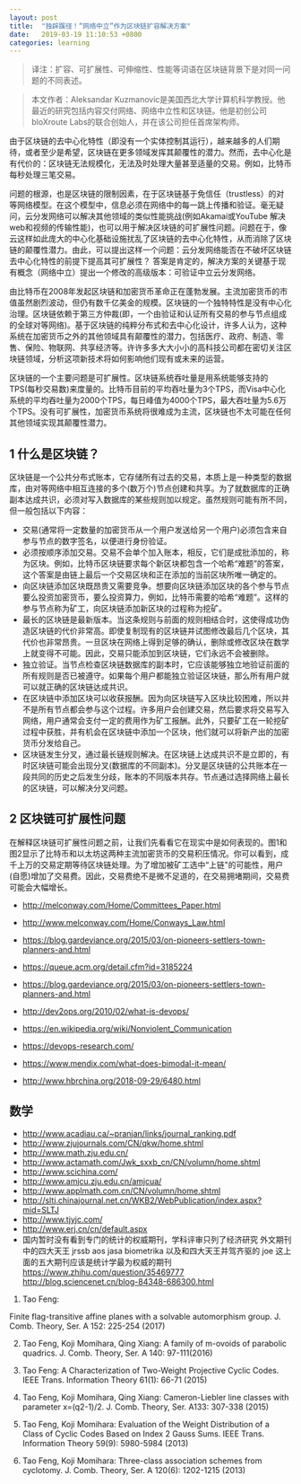```yaml
---
layout: post
title:  "独辟蹊径！“网络中立”作为区块链扩容解决方案"
date:   2019-03-19 11:10:53 +0800
categories: learning
---
```

> 译注：扩容、可扩展性、可伸缩性、性能等词语在区块链背景下是对同一问题的不同表述。
  
> 本文作者：Aleksandar Kuzmanovic是美国西北大学计算机科学教授。他最近的研究包括内容交付网络、网络中立性和区块链。他是初创公司bloXroute Labs的联合创始人，并在该公司担任首席架构师。

由于区块链的去中心化特性（即没有一个实体控制其运行），越来越多的人们期待，或者至少是希望，区块链在更多领域发挥其颠覆性的潜力。然而，去中心化是有代价的：区块链无法规模化，无法及时处理大量甚至适量的交易。例如，比特币每秒处理三笔交易。

问题的根源，也是区块链的限制因素，在于区块链基于免信任（trustless）的对等网络模型。在这个模型中，信息必须在网络中的每一跳上传播和验证。毫无疑问，云分发网络可以解决其他领域的类似性能挑战(例如Akamai或YouTube 解决web和视频的传输性能)，也可以用于解决区块链的可扩展性问题。问题在于，像云这样如此庞大的中心化基础设施扰乱了区块链的去中心化特性，从而消除了区块链的颠覆性潜力。由此，可以提出这样一个问题：云分发网络能否在不破坏区块链去中心化特性的前提下提高其可扩展性？ 答案是肯定的，解决方案的关键基于现有概念（网络中立）提出一个修改的高级版本：可验证中立云分发网络。

由比特币在2008年发起区块链和加密货币革命正在蓬勃发展。主流加密货币的市值虽然剧烈波动，但仍有数千亿美金的规模。区块链的一个独特特性是没有中心化治理。区块链依赖于第三方仲裁(即，一个由验证和认证所有交易的参与节点组成的全球对等网络)。基于区块链的纯粹分布式和去中心化设计，许多人认为，这种系统在加密货币之外的其他领域具有颠覆性的潜力，包括医疗、政府、制造、零售、保险、物联网、共享经济等。许许多多大大小小的高科技公司都在密切关注区块链领域，分析这项新技术将如何影响他们现有或未来的运营。

区块链的一个主要问题是可扩展性。区块链系统吞吐量是用系统能够支持的TPS(每秒交易数)来度量的。比特币目前的平均吞吐量为3个TPS，而Visa中心化系统的平均吞吐量为2000个TPS，每日峰值为4000个TPS，最大吞吐量为5.6万个TPS。没有可扩展性，加密货币系统将很难成为主流，区块链也不太可能在任何其他领域实现其颠覆性潜力。

## 1	什么是区块链？
区块链是一个公共分布式账本，它存储所有过去的交易，本质上是一种类型的数据库，由对等网络中相互连接的多个(数万个)节点创建和共享。为了就数据库的正确副本达成共识，必须对写入数据库的某些规则加以规定。虽然规则可能有所不同，但一般包括以下内容：

* 交易(通常将一定数量的加密货币从一个用户发送给另一个用户)必须包含来自参与节点的数字签名，以便进行身份验证。
* 必须按顺序添加交易。交易不会单个加入账本，相反，它们是成批添加的，称为区块。例如，比特币区块链要求每个新区块都包含一个哈希“难题”的答案，这个答案是由链上最后一个交易区块和正在添加的当前区块所唯一确定的。
* 向区块链添加区块既昂贵又需要竞争。想要向区块链添加区块的各个参与节点要么投资加密货币，要么投资算力，例如，比特币需要的哈希“难题”。这样的参与节点称为矿工，向区块链添加新区块的过程称为挖矿。
* 最长的区块链是最新版本。当这条规则与前面的规则相结合时，这使得成功伪造区块链的代价非常高。即使复制现有的区块链并试图修改最后几个区块，其代价也非常昂贵。一旦区块在网络上得到足够的确认，删除或修改区块在数学上就变得不可能。因此，交易只能添加到区块链，它们永远不会被删除。
* 独立验证。当节点检查区块链数据库的副本时，它应该能够独立地验证前面的所有规则是否已被遵守。如果每个用户都能独立验证区块链，那么所有用户就可以就正确的区块链达成共识。
* 在区块链中添加区块可以收获报酬。因为向区块链写入区块比较困难，所以并不是所有节点都会参与这个过程。许多用户会创建交易，然后要求将交易写入网络，用户通常会支付一定的费用作为矿工报酬。此外，只要矿工在一轮挖矿过程中获胜，并有机会在区块链中添加一个区块，他们就可以将新产出的加密货币分发给自己。
* 区块链发生分叉，通过最长链规则解决。在区块链上达成共识不是立即的，有时区块链可能会出现分叉(数据库的不同副本)。分叉是区块链的公共账本在一段共同的历史之后发生分歧，账本的不同版本共存。节点通过选择网络上最长的区块链，可以解决分叉问题。


## 2	区块链可扩展性问题
在解释区块链可扩展性问题之前，让我们先看看它在现实中是如何表现的。图1和图2显示了比特币和以太坊这两种主流加密货币的交易积压情况。你可以看到，成千上万的交易定期等待区块链处理。为了增加被矿工选中“上链"的可能性，用户(自愿)增加了交易费。因此，交易费绝不是微不足道的，在交易拥堵期间，交易费可能会大幅增长。



+ http://melconway.com/Home/Committees_Paper.html
+ http://www.melconway.com/Home/Conways_Law.html
+ https://blog.gardeviance.org/2015/03/on-pioneers-settlers-town-planners-and.html
+ https://queue.acm.org/detail.cfm?id=3185224
+ https://blog.gardeviance.org/2015/03/on-pioneers-settlers-town-planners-and.html
+ http://dev2ops.org/2010/02/what-is-devops/


+ https://en.wikipedia.org/wiki/Nonviolent_Communication
+ https://devops-research.com/
+ https://www.mendix.com/what-does-bimodal-it-mean/


+ http://www.hbrchina.org/2018-09-29/6480.html

## 数学

+ http://www.acadiau.ca/~pranjan/links/journal_ranking.pdf
+ http://www.zjujournals.com/CN/qkw/home.shtml
+ http://www.math.zju.edu.cn/
+ http://www.actamath.com/Jwk_sxxb_cn/CN/volumn/home.shtml
+ http://www.scichina.com/
+ http://www.amjcu.zju.edu.cn/amjcua/
+ http://www.applmath.com.cn/CN/volumn/home.shtml
+ http://sltj.chinajournal.net.cn/WKB2/WebPublication/index.aspx?mid=SLTJ
+ http://www.tjyjc.com/
+ http://www.erj.cn/cn/default.aspx
+ 国内暂时没有看到专门的统计的权威期刊，学科评审只列了经济研究
外文期刊中的四大天王 jrssb aos jasa biometrika
以及和四大天王并驾齐驱的 joe
这上面的五大期刊应该是统计学最为权威的期刊
https://www.zhihu.com/question/35469777
http://blog.sciencenet.cn/blog-84348-686300.html


1. Tao Feng:

Finite flag-transitive affine planes with a solvable automorphism group. J. Comb. Theory, Ser. A 152: 225-254 (2017)

2. Tao Feng, Koji Momihara, Qing Xiang:
A family of m-ovoids of parabolic quadrics. J. Comb. Theory, Ser. A 140: 97-111(2016)

3. Tao Feng:
A Characterization of Two-Weight Projective Cyclic Codes. IEEE Trans. Information Theory 61(1): 66-71 (2015)

4. Tao Feng, Koji Momihara, Qing Xiang:
Cameron-Liebler line classes with parameter x=(q2-1)/2. J. Comb. Theory, Ser. A133: 307-338 (2015)

5. Tao Feng, Koji Momihara:
Evaluation of the Weight Distribution of a Class of Cyclic Codes Based on Index 2 Gauss Sums. IEEE Trans. Information Theory 59(9): 5980-5984 (2013)

6. Tao Feng, Koji Momihara:
Three-class association schemes from cyclotomy. J. Comb. Theory, Ser. A 120(6): 1202-1215 (2013)